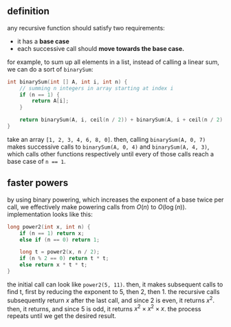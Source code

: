 ## definition
any recursive function should satisfy two requirements: 
- it has a **base case**
- each successive call should **move towards the base case.**

for example, to sum up all elements in a list, instead of calling a linear sum, we can do a sort of `binarySum`:

```cpp
int binarySum(int [] A, int i, int n) {
	// summing n integers in array starting at index i
	if (n == 1) {
		return A[i];
	}

	return binarySum(A, i, ceil(n / 2)) + binarySum(A, i + ceil(n / 2), floor(n / 2));
}
```

take an array `[1, 2, 3, 4, 6, 8, 0]`. then, calling `binarySum(A, 0, 7)` makes successive calls to `binarySum(A, 0, 4)` and `binarySum(A, 4, 3)`, which calls other functions respectively until every of those calls reach a base case of `n == 1`.

## faster powers
by using binary powering, which increases the exponent of a base twice per call, we effectively make powering calls from $O(n)$ to $O(\log(n))$. implementation looks like this: 

```cpp
long power2(int x, int n) {
	if (n == 1) return x; 
	else if (n == 0) return 1; 

	long t = power2(x, n / 2); 
	if (n % 2 == 0) return t * t; 
	else return x * t * t;
}
```

the initial call can look like `power2(5, 11)`. then, it makes subsequent calls to find t, first by reducing the exponent to 5, then 2, then 1. the recursive calls subsequently return $x$ after the last call, and since 2 is even, it returns $x^{2}$. then, it returns, and since 5 is odd, it returns $x^{2} \times x^{2}\times x$. the process repeats until we get the desired result.